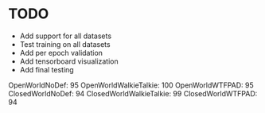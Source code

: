 # TODO

* Add support for all datasets
* Test training on all datasets
* Add per epoch validation
* Add tensorboard visualization
* Add final testing


OpenWorldNoDef: 95
OpenWorldWalkieTalkie: 100
OpenWorldWTFPAD: 95
ClosedWorldNoDef: 94
ClosedWorldWalkieTalkie: 99
ClosedWorldWTFPAD: 94
